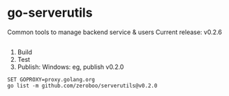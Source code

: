 # go-serverutils
Common tools to manage backend service &amp; users
Current release: v0.2.6
## 

1. Build
2. Test
3. Publish:
    Windows: eg, publish v0.2.0
```shell
SET GOPROXY=proxy.golang.org 
go list -m github.com/zeroboo/serverutils@v0.2.0
```